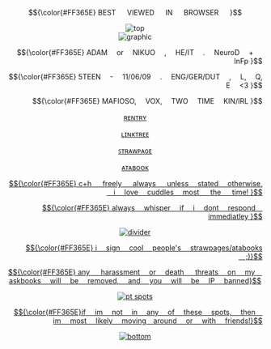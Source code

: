 $${\color{#FF365E} BEST   VIEWED   IN   BROWSER   }$$

<div align="center">
  <img src="https://media.discordapp.net/attachments/1257861951942426696/1395834863390822561/Untitled932_20250718115124.png?ex=687be404&is=687a9284&hm=ade311291d163f4ce4917460a9d3e018956d6dbcf7b9fb19b2dca60f00e986ac&=&format=webp&quality=lossless&width=1104&height=453" alt="top">
</div>

<div align="center">
<img src="https://media.discordapp.net/attachments/1257861951942426696/1395834863743008879/Untitled933_20250718123049.png?ex=687be404&is=687a9284&hm=8da4413dd428fa4c66657a060ffae72aa703d23122bd1eb1568d313eba5959a2&=&format=webp&quality=lossless&width=614&height=614" alt="graphic">
</div>

<p align="right"> $${\color{#FF365E} ADAM  or  NIKUO  ,  HE/IT   .  NeuroD   +   InFp }$$
<p align="right"> $${\color{#FF365E} 5TEEN  -  11/06/09  .  ENG/GER/DUT   ,   L,  Q,  E  <3 }$$
<p align="right"> $${\color{#FF365E} MAFIOSO,  VOX,  TWO  TIME  KIN/IRL }$$


<p align="center" ><a href="https://rentry.co/chocolatewedding"

ʀᴇɴᴛʀʏ

<p align="center" ><a href="https://linktr.ee/labsenct"
                     
ʟɪɴᴋᴛʀᴇᴇ 

<p align="center" ><a href="https://sharkweek.straw.page/"

ꜱᴛʀᴀᴡᴘᴀɢᴇ

<p align="center" ><a href="https://labsenct.atabook.org"

ᴀᴛᴀʙᴏᴏᴋ

<p align="right"> $${\color{#FF365E} c+h   freely   always   unless   stated   otherwise,  i  love  cuddles  most   the   time! }$$

 <p align="right"> $${\color{#FF365E} always  whisper  if  i  dont  respond  immediatley }$$

<div align="center">
<img src="https://media.discordapp.net/attachments/1257861951942426696/1395834864074489987/Untitled934.png?ex=687be404&is=687a9284&hm=e48822fee6782123c5bb36814eac38419880b36969f24b9feddd2096d1eddf57&=&format=webp&quality=lossless&width=1104&height=488" alt="divider">
</div>

 <p align="right"> $${\color{#FF365E} i  sign  cool  people's  strawpages/atabooks  ;)}$$

$${\color{#FF365E} any   harassment  or  death   threats  on  my  askbooks  will  be  removed,  and  you  will  be  IP  banned}$$

<div align="center">
<img src="https://media.discordapp.net/attachments/1257861951942426696/1395834864632336496/Untitled935.png?ex=687be405&is=687a9285&hm=950a929379c9aa29bb5191a536f39d9afd2aef7124899230f9b317b34bcfbdbb&=&format=webp&quality=lossless&width=818&height=614" alt="pt spots">
</div>
<p align="right"> $${\color{#FF365E}if  im  not  in  any  of  these  spots,  then  im  most  likely  moving around  or  with  friends!}$$

<div align="center">
<img src="https://media.discordapp.net/attachments/1257861951942426696/1395834865076801656/Untitled936.png?ex=687be405&is=687a9285&hm=205dfa38542d4630ce26b6b481cdc72527beb3656fc66ccb0f04abe003311fa2&=&format=webp&quality=lossless&width=581&height=614" alt="bottom">
</div>
